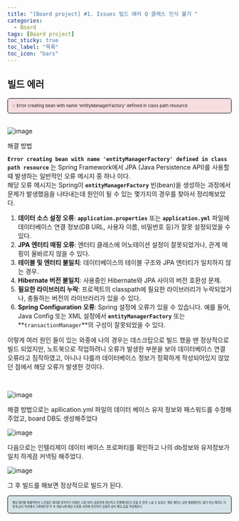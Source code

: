 ```yaml
---
title: "[Board project] #1. Issues 빌드 에러 Q 클래스 인식 불가 "
categories:
  - Board
tags: [Board project]
toc_sticky: true
toc_label: "목록"
toc_icon: "bars"
---
```


## 빌드 에러

<div style="background-color: #f7dce0; font-size: 0.6rem; border: 1px solid #000; padding: 10px; border-radius: 5px;">
💡 Error creating bean with name 'entityManagerFactory' defined in class path resource
</div>

<br>

![image](https://github.com/solfany/solfany.github.io/assets/123814718/6b02bf39-6463-434d-881d-3bfbc2f193fd)

해결 방법

**`Error creating bean with name 'entityManagerFactory' defined in class path resource`** 는 Spring Framework에서 JPA (Java Persistence API)를 사용할 때 발생하는 일반적인 오류 메시지 중 하나 이다.  
해당 오류 메시지는 Spring이 **`entityManagerFactory`** 빈(bean)을 생성하는 과정에서 문제가 발생했음을 나타내는데 원인이 될 수 있는 몇가지의 경우를 찾아서 정리해보았다.

1. **데이터 소스 설정 오류**: **`application.properties`** 또는 **`application.yml`** 파일에 데이터베이스 연결 정보(DB URL, 사용자 이름, 비밀번호 등)가 잘못 설정되었을 수 있다.
2. **JPA 엔터티 매핑 오류**: 엔터티 클래스에 어노테이션 설정이 잘못되었거나, 관계 매핑이 올바르지 않을 수 있다.
3. **테이블 및 엔터티 불일치**: 데이터베이스의 테이블 구조와 JPA 엔터티가 일치하지 않는 경우.
4. **Hibernate 버전 불일치**: 사용중인 Hibernate와 JPA 사이의 버전 호환성 문제.
5. **필요한 라이브러리 누락**: 프로젝트의 classpath에 필요한 라이브러리가 누락되었거나, 충돌하는 버전의 라이브러리가 있을 수 있다.
6. **Spring Configuration 오류**: Spring 설정에 오류가 있을 수 있습니다. 예를 들어, Java Config 또는 XML 설정에서 **`entityManagerFactory`** 또는 **`transactionManager`**의 구성이 잘못되었을 수 있다.

이렇게 여러 원인 들이 있는 와중에 나의 경우는 데스크탑으로 빌드 했을 땐 정상적으로 빌드 되었지만, 노트북으로 작업하려니 오류가 발생한 부분을 보아 데이터베이스 연결 오류라고 짐작하였고, 아니나 다를까 데이터베이스 정보가 정확하게 작성되어있지 않았던 점에서 해당 오류가 발생한 것이다.

<br>

![image](https://github.com/solfany/solfany.github.io/assets/123814718/9cd92289-3841-4fa5-8b50-1c7151520589)

해결 방법으로는 apllication.yml 파일의 데이터 베이스 유저 정보와 패스워드를 수정해주었고, board DB도 생성해주었다

![image](https://github.com/solfany/solfany.github.io/assets/123814718/078e2236-196f-415d-8c05-69ebb1707c54)

다음으로는 인텔리제이 데이터 베이스 프로퍼티를 확인하고 나의 db정보와 유저정보가 일치 하게끔 커넥팅 해주었다.

![image](https://github.com/solfany/solfany.github.io/assets/123814718/1056e5f0-4b04-4170-9318-e2ed1d6fa0bc)

그 후 빌드를 해보면 정상적으로 빌드가 된다.

<div style="background-color: #d4e4e9; font-size: 0.4rem; border: 1px solid #000; padding: 10px; border-radius: 5px;">
해당 에러를 해결하면서 느낀점은 에러를 방지하기 위해선 스탭 1부터 꼼꼼하게 확인하고 진행해야된다 것을 또 한번 느낄 수 있었다.
해당 에러는 금방 해결했지만, 별거 아닌 에러도 이렇게 글로 작성해서 기록해두면 추 후 개발시에 해당 오류를 사전에 방지하지 않을까 싶어 해당 글을 작성해본다.
</div>
